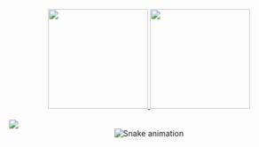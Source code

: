 <div align="center">
  <a href="https://github.com/IgorFlores2003">
    <img height="180em" src="https://github-readme-stats.vercel.app/api?username=IgorFlores2003&show_icons=true&theme=dark&include_all_commits=true&count_private=true&hide=stars,commits,prs,issues,contribs"/>
    <img height="180em" src="https://github-readme-stats.vercel.app/api/top-langs/?username=IgorFlores2003&layout=compact&langs_count=7&theme=dark"/>
  </a>
</div>
<div style="display: inline_block"><br>
  <a href="https://www.linkedin.com/in/igor-flores-509794235/" target="_blank">
    <img src="https://img.shields.io/badge/-LinkedIn-%230077B5?style=for-the-badge&logo=linkedin&logoColor=white" target="_blank">
  </a> 
</div>

<!-- Adicione a cobrinha abaixo deste comentário -->
<div align="center">
  <img src="COLOQUE_O_LINK_DA_COBRINHA_AQUI" alt="Snake animation" style="max-width: 100%;">
</div>
